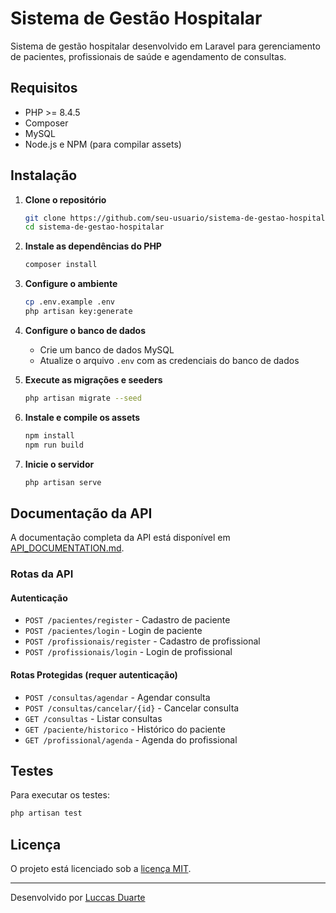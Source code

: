 # Sistema de Gestão Hospitalar

Sistema de gestão hospitalar desenvolvido em Laravel para gerenciamento de pacientes, profissionais de saúde e agendamento de consultas.

## Requisitos

- PHP >= 8.4.5
- Composer
- MySQL
- Node.js e NPM (para compilar assets)

## Instalação

1. **Clone o repositório**
   ```bash
   git clone https://github.com/seu-usuario/sistema-de-gestao-hospitalar.git
   cd sistema-de-gestao-hospitalar
   ```

2. **Instale as dependências do PHP**
   ```bash
   composer install
   ```

3. **Configure o ambiente**
   ```bash
   cp .env.example .env
   php artisan key:generate
   ```

4. **Configure o banco de dados**
   - Crie um banco de dados MySQL
   - Atualize o arquivo `.env` com as credenciais do banco de dados

5. **Execute as migrações e seeders**
   ```bash
   php artisan migrate --seed
   ```

6. **Instale e compile os assets**
   ```bash
   npm install
   npm run build
   ```

7. **Inicie o servidor**
   ```bash
   php artisan serve
   ```

## Documentação da API

A documentação completa da API está disponível em [API_DOCUMENTATION.md](API_DOCUMENTATION.md).

### Rotas da API

#### Autenticação
- `POST /pacientes/register` - Cadastro de paciente
- `POST /pacientes/login` - Login de paciente
- `POST /profissionais/register` - Cadastro de profissional
- `POST /profissionais/login` - Login de profissional

#### Rotas Protegidas (requer autenticação)
- `POST /consultas/agendar` - Agendar consulta
- `POST /consultas/cancelar/{id}` - Cancelar consulta
- `GET /consultas` - Listar consultas
- `GET /paciente/historico` - Histórico do paciente
- `GET /profissional/agenda` - Agenda do profissional

## Testes

Para executar os testes:

```bash
php artisan test
```

## Licença

O projeto está licenciado sob a [licença MIT](LICENSE).

---

Desenvolvido por [Luccas Duarte](mailto:luccasdm.dev@gmail.com)